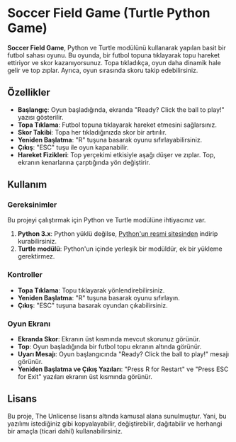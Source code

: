 # Soccer Field Game (Turtle Python Game)

**Soccer Field Game**, Python ve Turtle modülünü kullanarak yapılan basit bir futbol sahası oyunu. Bu oyunda, bir futbol topuna tıklayarak topu hareket ettiriyor ve skor kazanıyorsunuz. Topa tıkladıkça, oyun daha dinamik hale gelir ve top zıplar. Ayrıca, oyun sırasında skoru takip edebilirsiniz.

## Özellikler

* **Başlangıç**: Oyun başladığında, ekranda "Ready? Click the ball to play!" yazısı gösterilir.
* **Topa Tıklama**: Futbol topuna tıklayarak hareket etmesini sağlarsınız.
* **Skor Takibi**: Topa her tıkladığınızda skor bir artırılır.
* **Yeniden Başlatma**: "R" tuşuna basarak oyunu sıfırlayabilirsiniz.
* **Çıkış**: "ESC" tuşu ile oyun kapanabilir.
* **Hareket Fizikleri**: Top yerçekimi etkisiyle aşağı düşer ve zıplar. Top, ekranın kenarlarına çarptığında yön değiştirir.

## Kullanım

### Gereksinimler

Bu projeyi çalıştırmak için Python ve Turtle modülüne ihtiyacınız var.

1. **Python 3.x**: Python yüklü değilse, [Python'un resmi sitesinden](https://www.python.org/downloads/) indirip kurabilirsiniz.
2. **Turtle modülü**: Python'un içinde yerleşik bir modüldür, ek bir yükleme gerektirmez.

### Kontroller

* **Topa Tıklama**: Topu tıklayarak yönlendirebilirsiniz.
* **Yeniden Başlatma**: "R" tuşuna basarak oyunu sıfırlayın.
* **Çıkış**: "ESC" tuşuna basarak oyundan çıkabilirsiniz.

### Oyun Ekranı

* **Ekranda Skor**: Ekranın üst kısmında mevcut skorunuz görünür.
* **Top**: Oyun başladığında bir futbol topu ekranın altında görünür.
* **Uyarı Mesajı**: Oyun başlangıcında "Ready? Click the ball to play!" mesajı görünür.
* **Yeniden Başlatma ve Çıkış Yazıları**: "Press R for Restart" ve "Press ESC for Exit" yazıları ekranın üst kısmında görünür.

## Lisans

Bu proje, The Unlicense lisansı altında kamusal alana sunulmuştur. Yani, bu yazılımı istediğiniz gibi kopyalayabilir, değiştirebilir, dağıtabilir ve herhangi bir amaçla (ticari dahil) kullanabilirsiniz.
